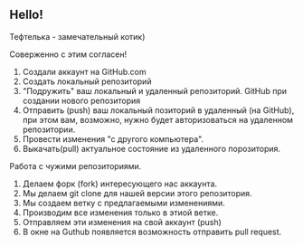 ## Hello!

Тефтелька - замечательный котик)

Соверженно с этим согласен!

1. Создали аккаунт на GitHub.com
2. Создать локальный репозиторий
3. "Подружить" ваш локальный и удаленный репозиторий. GitHub при создании нового репозитория
4. Отправить (push) ваш локальный позиторий в удаленный (на GitHub), при этом вам, возможно, нужно будет авторизоваться на удаленном репозитории.
5. Провести изменения "с другого компьютера".
6. Выкачать(pull) актуальное состояние из удаленного порозитория.

Работа с чужими репозиториями.

1. Делаем форк (fork) интересующего нас аккаунта.
2. Мы делаем git clone для нашей версии этого репозитория.
3. Мы создаем ветку с предлагаемыми изменениями.
4. Производим все изменения только в этиой ветке.
5. Отправляем эти изменения на свой аккаунт (push)
6. В окне на Guthub появляется возможность отправить pull request.
